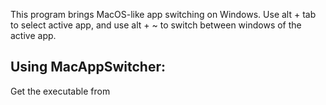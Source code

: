 This program brings MacOS-like app switching on Windows. Use alt + tab to select active app, and use alt + ~ to switch between windows of the active app.

## Using MacAppSwitcher:
Get the executable from 
